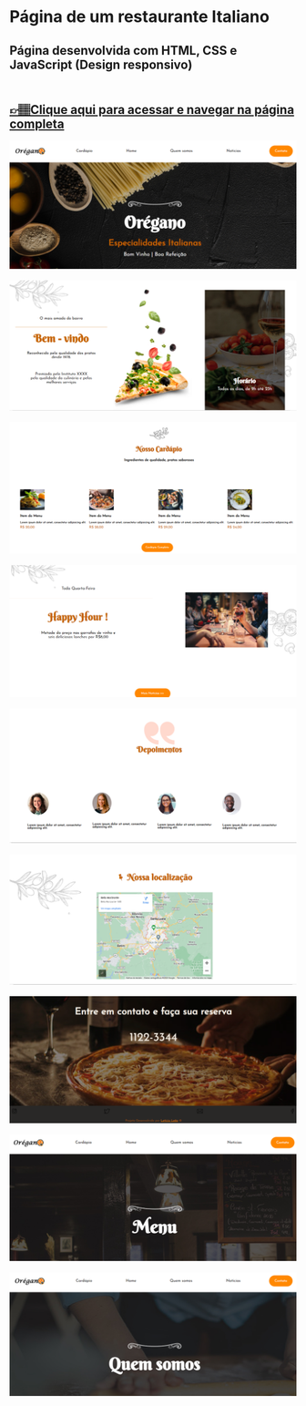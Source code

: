 # Página de um restaurante Italiano

## Página desenvolvida com HTML, CSS e JavaScript (Design responsivo) <br><br>

## [👉🏽Clique aqui para acessar e navegar na página completa ](https://letsle.github.io/Oregano)

![preview](./src/img/1capaProjeto.PNG) <br><br>
![preview](./src/img/2capaProjeto.PNG) <br><br>
![preview](./src/img/3capaProjeto.PNG) <br><br>
![preview](./src/img/4capaProjeto.PNG) <br><br>
![preview](./src/img/5capaProjeto.PNG) <br><br>
![preview](./src/img/6capaProjeto.PNG) <br><br>
![preview](./src/img/7capaProjeto.PNG) <br><br>
![preview](./src/img/8capaProjeto.PNG) <br><br>
![preview](./src/img/9Capturar.PNG) <br><br>


